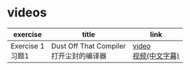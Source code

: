 # videos

exercise  | title | link
--------- | ----- | ------
Exercise 1<br/>习题1 | Dust Off That Compiler<br/>打开尘封的编译器 | [video](https://learning.oreilly.com/videos/learn-c-the/9780134434452/9780134434452-LCTHW_Ex1)<br/>[视频(中文字幕)](http://ewm.ptpress.com.cn:8085/preview?qrCode=qr2018001476&verified=true)




